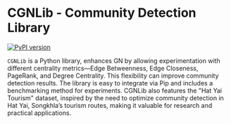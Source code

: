# CGNLib - Community Detection Library

[![PyPI version](https://badge.fury.io/py/cgnlib.svg)](https://badge.fury.io/py/cgnlib)

`CGNLib` is a Python library, enhances GN by allowing experimentation with different centrality metrics—Edge Betweenness, Edge Closeness, PageRank, and Degree Centrality. This flexibility can improve community detection results. The library is easy to integrate via Pip and includes a benchmarking method for experiments. CGNLib also features the "Hat Yai Tourism" dataset, inspired by the need to optimize community detection in Hat Yai, Songkhla’s tourism routes, making it valuable for research and practical applications.
